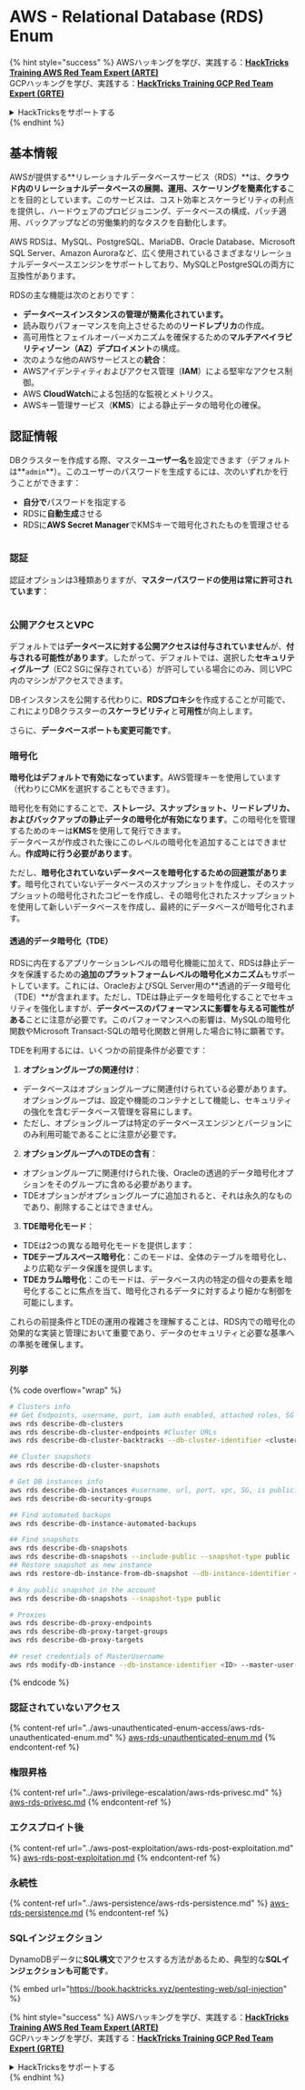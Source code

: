 # AWS - Relational Database (RDS) Enum

{% hint style="success" %}
AWSハッキングを学び、実践する：<img src="../../../.gitbook/assets/image (1) (1) (1) (1).png" alt="" data-size="line">[**HackTricks Training AWS Red Team Expert (ARTE)**](https://training.hacktricks.xyz/courses/arte)<img src="../../../.gitbook/assets/image (1) (1) (1) (1).png" alt="" data-size="line">\
GCPハッキングを学び、実践する：<img src="../../../.gitbook/assets/image (2) (1).png" alt="" data-size="line">[**HackTricks Training GCP Red Team Expert (GRTE)**<img src="../../../.gitbook/assets/image (2) (1).png" alt="" data-size="line">](https://training.hacktricks.xyz/courses/grte)

<details>

<summary>HackTricksをサポートする</summary>

* [**サブスクリプションプラン**](https://github.com/sponsors/carlospolop)を確認してください！
* **💬 [**Discordグループ**](https://discord.gg/hRep4RUj7f)または[**Telegramグループ**](https://t.me/peass)に参加するか、**Twitter** 🐦 [**@hacktricks\_live**](https://twitter.com/hacktricks_live)**をフォローしてください。**
* **ハッキングのトリックを共有するには、[**HackTricks**](https://github.com/carlospolop/hacktricks)および[**HackTricks Cloud**](https://github.com/carlospolop/hacktricks-cloud)のGitHubリポジトリにPRを提出してください。**

</details>
{% endhint %}

## 基本情報

AWSが提供する**リレーショナルデータベースサービス（RDS）**は、**クラウド内のリレーショナルデータベースの展開、運用、スケーリングを簡素化する**ことを目的としています。このサービスは、コスト効率とスケーラビリティの利点を提供し、ハードウェアのプロビジョニング、データベースの構成、パッチ適用、バックアップなどの労働集約的なタスクを自動化します。

AWS RDSは、MySQL、PostgreSQL、MariaDB、Oracle Database、Microsoft SQL Server、Amazon Auroraなど、広く使用されているさまざまなリレーショナルデータベースエンジンをサポートしており、MySQLとPostgreSQLの両方に互換性があります。

RDSの主な機能は次のとおりです：

* **データベースインスタンスの管理が簡素化されています。**
* 読み取りパフォーマンスを向上させるための**リードレプリカ**の作成。
* 高可用性とフェイルオーバーメカニズムを確保するための**マルチアベイラビリティゾーン（AZ）デプロイメント**の構成。
* 次のような他のAWSサービスとの**統合**：
* AWSアイデンティティおよびアクセス管理（**IAM**）による堅牢なアクセス制御。
* AWS **CloudWatch**による包括的な監視とメトリクス。
* AWSキー管理サービス（**KMS**）による静止データの暗号化の確保。

## 認証情報

DBクラスターを作成する際、マスター**ユーザー名**を設定できます（デフォルトは**`admin`**）。このユーザーのパスワードを生成するには、次のいずれかを行うことができます：

* **自分で**パスワードを指定する
* RDSに**自動生成**させる
* RDSに**AWS Secret Manager**でKMSキーで暗号化されたものを管理させる

<figure><img src="../../../.gitbook/assets/image (144).png" alt=""><figcaption></figcaption></figure>

### 認証

認証オプションは3種類ありますが、**マスターパスワードの使用は常に許可されています**：

<figure><img src="../../../.gitbook/assets/image (227).png" alt=""><figcaption></figcaption></figure>

### 公開アクセスとVPC

デフォルトでは**データベースに対する公開アクセスは付与されていません**が、**付与される可能性があります**。したがって、デフォルトでは、選択した**セキュリティグループ**（EC2 SGに保存されている）が許可している場合にのみ、同じVPC内のマシンがアクセスできます。

DBインスタンスを公開する代わりに、**RDSプロキシ**を作成することが可能で、これによりDBクラスターの**スケーラビリティ**と**可用性**が向上します。

さらに、**データベースポートも変更可能です**。

### 暗号化

**暗号化はデフォルトで有効になっています**。AWS管理キーを使用しています（代わりにCMKを選択することもできます）。

暗号化を有効にすることで、**ストレージ、スナップショット、リードレプリカ、およびバックアップの静止データの暗号化が有効になります**。この暗号化を管理するためのキーは**KMS**を使用して発行できます。\
データベースが作成された後にこのレベルの暗号化を追加することはできません。**作成時に行う必要があります**。

ただし、**暗号化されていないデータベースを暗号化するための回避策があります**。暗号化されていないデータベースのスナップショットを作成し、そのスナップショットの暗号化されたコピーを作成し、その暗号化されたスナップショットを使用して新しいデータベースを作成し、最終的にデータベースが暗号化されます。

#### 透過的データ暗号化（TDE）

RDSに内在するアプリケーションレベルの暗号化機能に加えて、RDSは静止データを保護するための**追加のプラットフォームレベルの暗号化メカニズム**もサポートしています。これには、OracleおよびSQL Server用の**透過的データ暗号化（TDE）**が含まれます。ただし、TDEは静止データを暗号化することでセキュリティを強化しますが、**データベースのパフォーマンスに影響を与える可能性がある**ことに注意が必要です。このパフォーマンスへの影響は、MySQLの暗号化関数やMicrosoft Transact-SQLの暗号化関数と併用した場合に特に顕著です。

TDEを利用するには、いくつかの前提条件が必要です：

1. **オプショングループの関連付け**：
* データベースはオプショングループに関連付けられている必要があります。オプショングループは、設定や機能のコンテナとして機能し、セキュリティの強化を含むデータベース管理を容易にします。
* ただし、オプショングループは特定のデータベースエンジンとバージョンにのみ利用可能であることに注意が必要です。
2. **オプショングループへのTDEの含有**：
* オプショングループに関連付けられた後、Oracleの透過的データ暗号化オプションをそのグループに含める必要があります。
* TDEオプションがオプショングループに追加されると、それは永久的なものであり、削除することはできません。
3. **TDE暗号化モード**：
* TDEは2つの異なる暗号化モードを提供します：
* **TDEテーブルスペース暗号化**：このモードは、全体のテーブルを暗号化し、より広範なデータ保護を提供します。
* **TDEカラム暗号化**：このモードは、データベース内の特定の個々の要素を暗号化することに焦点を当て、暗号化されるデータに対するより細かな制御を可能にします。

これらの前提条件とTDEの運用の複雑さを理解することは、RDS内での暗号化の効果的な実装と管理において重要であり、データのセキュリティと必要な基準への準拠を確保します。

### 列挙

{% code overflow="wrap" %}
```bash
# Clusters info
## Get Endpoints, username, port, iam auth enabled, attached roles, SG
aws rds describe-db-clusters
aws rds describe-db-cluster-endpoints #Cluster URLs
aws rds describe-db-cluster-backtracks --db-cluster-identifier <cluster-name>

## Cluster snapshots
aws rds describe-db-cluster-snapshots

# Get DB instances info
aws rds describe-db-instances #username, url, port, vpc, SG, is public?
aws rds describe-db-security-groups

## Find automated backups
aws rds describe-db-instance-automated-backups

## Find snapshots
aws rds describe-db-snapshots
aws rds describe-db-snapshots --include-public --snapshot-type public
## Restore snapshot as new instance
aws rds restore-db-instance-from-db-snapshot --db-instance-identifier <ID> --db-snapshot-identifier <ID> --availability-zone us-west-2a

# Any public snapshot in the account
aws rds describe-db-snapshots --snapshot-type public

# Proxies
aws rds describe-db-proxy-endpoints
aws rds describe-db-proxy-target-groups
aws rds describe-db-proxy-targets

## reset credentials of MasterUsername
aws rds modify-db-instance --db-instance-identifier <ID> --master-user-password <NewPassword> --apply-immediately
```
{% endcode %}

### 認証されていないアクセス

{% content-ref url="../aws-unauthenticated-enum-access/aws-rds-unauthenticated-enum.md" %}
[aws-rds-unauthenticated-enum.md](../aws-unauthenticated-enum-access/aws-rds-unauthenticated-enum.md)
{% endcontent-ref %}

### 権限昇格

{% content-ref url="../aws-privilege-escalation/aws-rds-privesc.md" %}
[aws-rds-privesc.md](../aws-privilege-escalation/aws-rds-privesc.md)
{% endcontent-ref %}

### エクスプロイト後

{% content-ref url="../aws-post-exploitation/aws-rds-post-exploitation.md" %}
[aws-rds-post-exploitation.md](../aws-post-exploitation/aws-rds-post-exploitation.md)
{% endcontent-ref %}

### 永続性

{% content-ref url="../aws-persistence/aws-rds-persistence.md" %}
[aws-rds-persistence.md](../aws-persistence/aws-rds-persistence.md)
{% endcontent-ref %}

### SQLインジェクション

DynamoDBデータに**SQL構文**でアクセスする方法があるため、典型的な**SQLインジェクションも可能です**。

{% embed url="https://book.hacktricks.xyz/pentesting-web/sql-injection" %}

{% hint style="success" %}
AWSハッキングを学び、実践する：<img src="../../../.gitbook/assets/image (1) (1) (1) (1).png" alt="" data-size="line">[**HackTricks Training AWS Red Team Expert (ARTE)**](https://training.hacktricks.xyz/courses/arte)<img src="../../../.gitbook/assets/image (1) (1) (1) (1).png" alt="" data-size="line">\
GCPハッキングを学び、実践する：<img src="../../../.gitbook/assets/image (2) (1).png" alt="" data-size="line">[**HackTricks Training GCP Red Team Expert (GRTE)**<img src="../../../.gitbook/assets/image (2) (1).png" alt="" data-size="line">](https://training.hacktricks.xyz/courses/grte)

<details>

<summary>HackTricksをサポートする</summary>

* [**サブスクリプションプラン**](https://github.com/sponsors/carlospolop)を確認してください！
* **💬 [**Discordグループ**](https://discord.gg/hRep4RUj7f)または[**Telegramグループ**](https://t.me/peass)に参加するか、**Twitter** 🐦 [**@hacktricks\_live**](https://twitter.com/hacktricks_live)**をフォローしてください。**
* **ハッキングのトリックを共有するには、[**HackTricks**](https://github.com/carlospolop/hacktricks)および[**HackTricks Cloud**](https://github.com/carlospolop/hacktricks-cloud)のGitHubリポジトリにPRを提出してください。**

</details>
{% endhint %}
